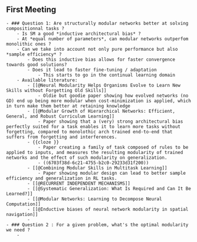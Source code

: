 ## First Meeting
	- ### Question 1: Are structurally modular networks better at solving compositionnal tasks ?
		- Is SM a good *inductive architectural bias* ?
		- At *equal number of parameters*, can modular networks outperfom monolithic ones ?
		- Can we take into account not only pure performance but also *sample efficiency* ?
			- Does this inductive bias allows for faster convergence towards good solutions?
			- Does it lead to faster fine-tuning / adaptation
				- This starts to go in the continual learning domain
		- Available literature:
			- [[@Neural Modularity Helps Organisms Evolve to Learn New Skills without Forgetting Old Skills]]
				- Oldie but goodie paper showing how evolved networks (no GD) end up being more modular when cost-minimization is applied, which in turn make them better at retaining knowledge
			- [[@Modular Growth of Hierarchical Networks: Efficient, General, and Robust Curriculum Learning]]
				- Paper showing that a (very) strong architectural bias perfectly suited for a task enables it to learn more tasks without forgetting, compared to monolothic arch trained end-to-end that suffers from forgetting and interferences.
			- {{cloze }}
				- Paper creating a family of task composed of rules to be applied to inputs, and measures the resulting modularity of trained networks and the effect of such modularity on generalization.
				- ((6703f38d-6c21-4755-b2c0-29233d31f200))
			- [[@Combining Modular Skills in Multitask Learning]]
				- Paper showing modular design can lead to better sample efficiency and generalization in RL tasks.
			- [[@RECURRENT INDEPENDENT MECHANISMS]]
			- [[@Systematic Generalization: What Is Required and Can It Be Learned?]]
			- [[@Modular Networks: Learning to Decompose Neural Computation]]
			- [[@Inductive biases of neural network modularity in spatial navigation]]
			-
	- ### Question 2 : For a given problem, what's the optimal modularity we need ?
		-